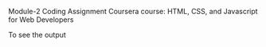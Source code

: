 Module-2 Coding Assignment
Coursera course: HTML, CSS, and Javascript for Web Developers

To see the output 
